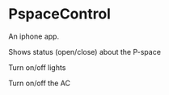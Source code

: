 PspaceControl
=============
An iphone app.

Shows status (open/close) about the P-space 

Turn on/off lights 

Turn on/off the AC
